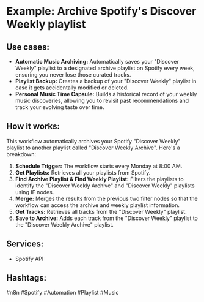 # Example: Archive Spotify's Discover Weekly playlist

## Use cases:

- **Automatic Music Archiving:**  Automatically saves your "Discover Weekly" playlist to a designated archive playlist on Spotify every week, ensuring you never lose those curated tracks.
- **Playlist Backup:** Creates a backup of your "Discover Weekly" playlist in case it gets accidentally modified or deleted.
- **Personal Music Time Capsule:**  Builds a historical record of your weekly music discoveries, allowing you to revisit past recommendations and track your evolving taste over time.

## How it works:

This workflow automatically archives your Spotify "Discover Weekly" playlist to another playlist called "Discover Weekly Archive". Here's a breakdown:

1.  **Schedule Trigger:** The workflow starts every Monday at 8:00 AM.
2.  **Get Playlists:** Retrieves all your playlists from Spotify.
3.  **Find Archive Playlist & Find Weekly Playlist:** Filters the playlists to identify the "Discover Weekly Archive" and "Discover Weekly" playlists using IF nodes.
4.  **Merge:** Merges the results from the previous two filter nodes so that the workflow can access the archive and weekly playlist information.
5.  **Get Tracks:** Retrieves all tracks from the "Discover Weekly" playlist.
6.  **Save to Archive:** Adds each track from the "Discover Weekly" playlist to the "Discover Weekly Archive" playlist.

## Services:

-   Spotify API

## Hashtags:

#n8n #Spotify #Automation #Playlist #Music

